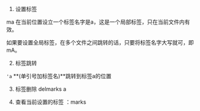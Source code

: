 1. 设置标签

ma 在当前位置设立一个标签名字是a，这是一个局部标签，只在当前文件内有效。

如果要设置全局标签，在多个文件之间跳转的话，只要将标签名字大写就可，即mA。

2. 标签跳转

`'a` **(单引号加标签名)**跳转到标签a的位置

3. 标签删除 delmarks a

4. 查看当前设置的标签 ：marks



